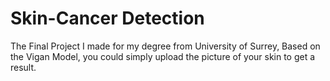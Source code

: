 # Skin-Cancer Detection
 The Final Project I made for my degree from University of Surrey, Based on the Vigan Model, you could simply upload the picture of your skin to get a result.
